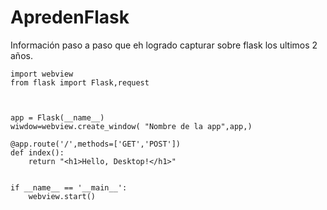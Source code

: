 # ApredenFlask
Información paso a paso que eh logrado capturar sobre flask los ultimos 2 años.

```
import webview
from flask import Flask,request



app = Flask(__name__)
wiwdow=webview.create_window( "Nombre de la app",app,)

@app.route('/',methods=['GET','POST'])
def index():
    return "<h1>Hello, Desktop!</h1>"


if __name__ == '__main__':
    webview.start()
```
